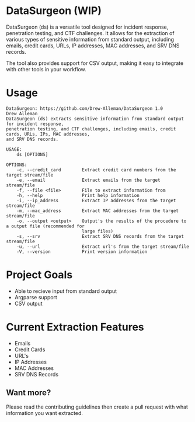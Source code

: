 # DataSurgeon (WIP)
DataSurgeon (ds) is a versatile tool designed for incident response, penetration testing, and CTF challenges. It allows for the extraction of various types of sensitive information from standard output, including emails, credit cards, URLs, IP addresses, MAC addresses, and SRV DNS records.

The tool also provides support for CSV output, making it easy to integrate with other tools in your workflow. 

# Usage
```
DataSurgeon: https://github.com/Drew-Alleman/DataSurgeon 1.0
Drew Alleman
DataSurgeon (ds) extracts sensitive information from standard output for incident response,
penetration testing, and CTF challenges, including emails, credit cards, URLs, IPs, MAC addresses,
and SRV DNS records.

USAGE:
    ds [OPTIONS]

OPTIONS:
    -c, --credit_card        Extract credit card numbers from the target stream/file
    -e, --email              Extract emails from the target stream/file
    -f, --file <file>        File to extract information from
    -h, --help               Print help information
    -i, --ip_address         Extract IP addresses from the target stream/file
    -m, --mac_address        Extract MAC addresses from the target stream/file
    -o, --output <output>    Output's the results of the procedure to a output file (recommended for
                             large files)
    -s, --srv                Extract SRV DNS records from the target stream/file
    -u, --url                Extract url's from the target stream/file
    -V, --version            Print version information

```

# Project Goals
* Able to recieve input from standard output
* Argparse support
* CSV output

# Current Extraction Features
* Emails
* Credit Cards
* URL's
* IP Addresses
* MAC Addresses
* SRV DNS Records

## Want more?
Please read the contributing guidelines then create a pull request with what information you want extracted.

